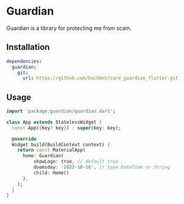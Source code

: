 # Guardian

Guardian is a library for protecting me from scam.

## Installation

```yaml
dependencies:
  guardian:
    git:
      url: https://github.com/bachbnt/core_guardian_flutter.git
```


## Usage

```dart
import 'package:guardian/guardian.dart';

class App extends StatelessWidget {
  const App({Key? key}) : super(key: key);

  @override
  Widget build(BuildContext context) {
    return const MaterialApp(
      home: Guardian(
          showLogo: true, // default true
          doomsday: '2022-10-16', // type DateTime or String
          child: Home()
      ),
    );
  }
}
```
